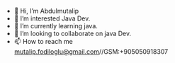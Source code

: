 - 👋 Hi, I’m  Abdulmutalip
- 👀 I’m interested Java Dev.
- 🌱 I’m currently learning java.
- 💞️ I’m looking to collaborate on  java Dev.
- 📫 How to reach me mutalip.fodiloglu@gmail.com//GSM:+905050918307

<!---
fodiloglu-a/fodiloglu-a is a ✨ special ✨ repository because its `README.md` (this file) appears on your GitHub profile.
You can click the Preview link to take a look at your changes.
--->
